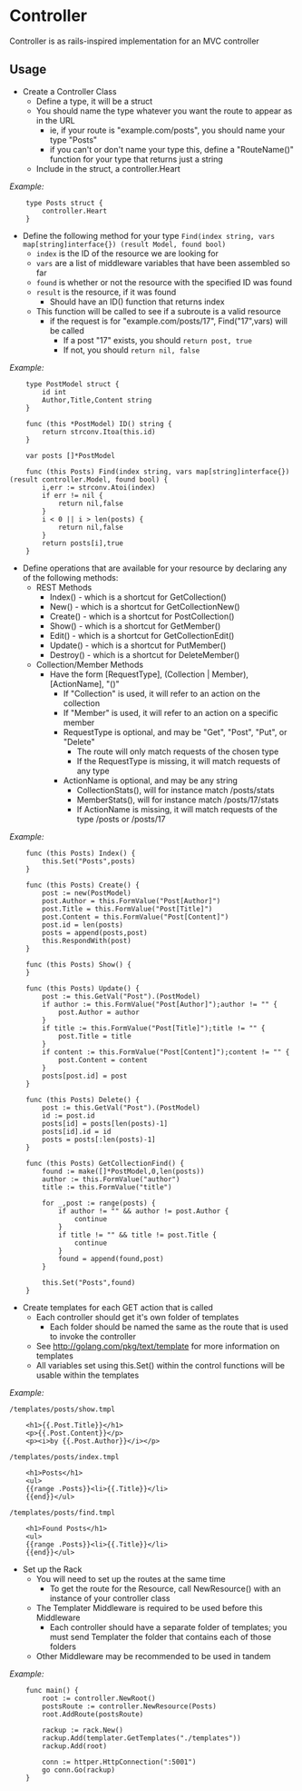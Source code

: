 Controller
==========

Controller is as rails-inspired implementation for an MVC controller

Usage
-----

* Create a Controller Class
	* Define a type, it will be a struct
	* You should name the type whatever you want the route to appear as in the URL
		* ie, if your route is "example.com/posts", you should name your type "Posts"
		* if you can't or don't name your type this, define a "RouteName()" function for your type that returns just a string
	* Include in the struct, a controller.Heart
	
*Example:*

		type Posts struct {
			controller.Heart
		}
		
* Define the following method for your type `Find(index string, vars map[string]interface{}) (result Model, found bool)`
	* `index` is the ID of the resource we are looking for
	* `vars` are a list of middleware variables that have been assembled so far
	* `found` is whether or not the resource with the specified ID was found
	* `result` is the resource, if it was found
		* Should have an ID() function that returns index
	* This function will be called to see if a subroute is a valid resource
		* if the request is for "example.com/posts/17", Find("17",vars) will be called
			* If a post "17" exists, you should `return post, true`
			* If not, you should `return nil, false`
			
*Example:*

		type PostModel struct {
			id int
			Author,Title,Content string
		}
		
		func (this *PostModel) ID() string {
			return strconv.Itoa(this.id)
		}

		var posts []*PostModel

		func (this Posts) Find(index string, vars map[string]interface{}) (result controller.Model, found bool) {
			i,err := strconv.Atoi(index)
			if err != nil {
				return nil,false
			}
			i < 0 || i > len(posts) {
				return nil,false
			}
			return posts[i],true
		}
		
* Define operations that are available for your resource by declaring any of the following methods:
	* REST Methods
		* Index() - which is a shortcut for GetCollection()
		* New() - which is a shortcut for GetCollectionNew()
		* Create() - which is a shortcut for PostCollection()
		* Show() - which is a shortcut for GetMember()
		* Edit() - which is a shortcut for GetCollectionEdit()
		* Update() - which is a shortcut for PutMember()
		* Destroy() - which is a shortcut for DeleteMember()
	* Collection/Member Methods
		* Have the form [RequestType], (Collection | Member), [ActionName], "()"
			* If "Collection" is used, it will refer to an action on the collection
			* If "Member" is used, it will refer to an action on a specific member
			* RequestType is optional, and may be "Get", "Post", "Put", or "Delete"
				* The route will only match requests of the chosen type
				* If the RequestType is missing, it will match requests of any type
			* ActionName is optional, and may be any string
				* CollectionStats(), will for instance match /posts/stats
				* MemberStats(), will for instance match /posts/17/stats
				* If ActionName is missing, it will match requests of the type /posts or /posts/17
				
*Example:*

		func (this Posts) Index() {
			this.Set("Posts",posts)
		}
		
		func (this Posts) Create() {
			post := new(PostModel)
			post.Author = this.FormValue("Post[Author]")
			post.Title = this.FormValue("Post[Title]")
			post.Content = this.FormValue("Post[Content]")
			post.id = len(posts)
			posts = append(posts,post)
			this.RespondWith(post)
		}
		
		func (this Posts) Show() {
		}
		
		func (this Posts) Update() {
			post := this.GetVal("Post").(PostModel)
			if author := this.FormValue("Post[Author]");author != "" {
				post.Author = author
			}
			if title := this.FormValue("Post[Title]");title != "" {
				post.Title = title
			}
			if content := this.FormValue("Post[Content]");content != "" {
				post.Content = content
			}
			posts[post.id] = post
		}
		
		func (this Posts) Delete() {
			post := this.GetVal("Post").(PostModel)
			id := post.id
			posts[id] = posts[len(posts)-1]
			posts[id].id = id
			posts = posts[:len(posts)-1]
		}
		
		func (this Posts) GetCollectionFind() {
			found := make([]*PostModel,0,len(posts))
			author := this.FormValue("author")
			title := this.FormValue("title")
			
			for _,post := range(posts) {
				if author != "" && author != post.Author {
					continue
				}
				if title != "" && title != post.Title {
					continue
				}
				found = append(found,post)
			}
			
			this.Set("Posts",found)
		}
		
* Create templates for each GET action that is called
	* Each controller should get it's own folder of templates
		* Each folder should be named the same as the route that is used to invoke the controller
	* See http://golang.com/pkg/text/template for more information on templates
	* All variables set using this.Set() within the control functions will be usable within the templates
	
*Example:*

	/templates/posts/show.tmpl
		
		<h1>{{.Post.Title}}</h1>
		<p>{{.Post.Content}}</p>
		<p><i>by {{.Post.Author}}</i></p>
		
	/templates/posts/index.tmpl
	
		<h1>Posts</h1>
		<ul>
		{{range .Posts}}<li>{{.Title}}</li>
		{{end}}</ul>
		
	/templates/posts/find.tmpl
	
		<h1>Found Posts</h1>
		<ul>
		{{range .Posts}}<li>{{.Title}}</li>
		{{end}}</ul>

* Set up the Rack
	* You will need to set up the routes at the same time
		* To get the route for the Resource, call NewResource() with an instance of your controller class
	* The Templater Middleware is required to be used before this Middleware
		* Each controller should have a separate folder of templates; you must send Templater the folder that contains each of those folders
	* Other Middleware may be recommended to be used in tandem

*Example:*
	
		func main() {
			root := controller.NewRoot()
			postsRoute := controller.NewResource(Posts)
			root.AddRoute(postsRoute)
			
			rackup := rack.New()
			rackup.Add(templater.GetTemplates("./templates"))
			rackup.Add(root)
			
			conn := httper.HttpConnection(":5001")
			go conn.Go(rackup)
		}